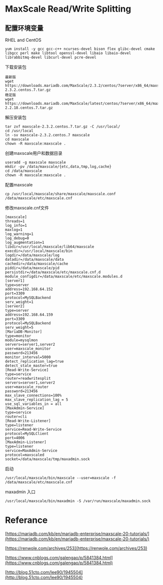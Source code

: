 # MaxScale Read/Write Splitting

## 配置环境变量

RHEL and CentOS
```
yum install -y gcc gcc-c++ ncurses-devel bison flex glibc-devel cmake libgcc perl make libtool openssl-devel libaio libaio-devel librabbitmq-devel libcurl-devel pcre-devel
```

下载安装包

```
最新版
wget https://downloads.mariadb.com/MaxScale/2.3.2/centos/7server/x86_64/maxscale-2.3.2.centos.7.tar.gz
稳定版
wget https://downloads.mariadb.com/MaxScale/latest/centos/7server/x86_64/maxscale-2.2.18.centos.7.tar.gz
```

解压安装包

```
tar zxf maxscale-2.3.2.centos.7.tar.gz -C /usr/local/
cd /usr/local
ln -sv maxscale-2.3.2.centos.7 maxscale
cd maxscale
chown -R maxscale:maxscale .
```

创建maxscale用户和数据目录

```
useradd -g maxscale maxscale
mkdir -pv /data/maxscale/{etc,data,tmp,log,cache}
cd /data/maxscale
chown -R maxscale:maxscale .
```

配置maxscale

```
cp /usr/local/maxscale/share/maxscale/maxscale.conf /data/maxscale/etc/maxscale.cnf
```

修改maxscale.cnf文件

```
[maxscale]
threads=1
log_info=1
maxlog=1
log_warning=1
log_debug=0
log_augmentation=1
libdir=/usr/local/maxscale/lib64/maxscale
execdir=/usr/local/maxscale/bin
logdir=/data/maxscale/log
datadir=/data/maxscale/data
cachedir=/data/maxscale/cache
piddir=/data/maxscale/pid
persistdir=/data/maxscale/etc/maxscale.cnf.d
module_configdir=/data/maxscale/etc/maxscale.modules.d
[server1]
type=server
address=192.168.64.152
port=3309
protocol=MySQLBackend
serv_weight=1
[server2]
type=server
address=192.168.64.159
port=3309
protocol=MySQLBackend
serv_weight=5
[MariaDB-Monitor]
type=monitor
module=mysqlmon
servers=server1,server2
user=maxscale_monitor
password=213456
monitor_interval=5000
detect_replication_lag=true
detect_stale_master=true
[Read-Write-Service]
type=service
router=readwritesplit
servers=server1,server2
user=maxscale_router
password=213456
max_slave_connections=100%
max_slave_replication_lag = 5
use_sql_variables_in = all
[MaxAdmin-Service]
type=service
router=cli
[Read-Write-Listener]
type=listener
service=Read-Write-Service
protocol=MySQLClient
port=4006
[MaxAdmin-Listener]
type=listener
service=MaxAdmin-Service
protocol=maxscaled
socket=/data/maxscale/tmp/maxadmin.sock
```

启动

```
/usr/local/maxscale/bin/maxscale --user=maxscale -f /data/maxscale/etc/maxscale.cnf 
```

maxadmin 入口

```
/usr/local/maxscale/bin/maxadmin -S /var/run/maxscale/maxadmin.sock 
```

# Referance

[https://mariadb.com/kb/en/mariadb-enterprise/maxscale-20-tutorials/](https://mariadb.com/kb/en/mariadb-enterprise/maxscale-20-tutorials/)

[https://renwole.com/archives/253](https://renwole.com/archives/253)

[https://www.cnblogs.com/galengao/p/5841384.html](https://www.cnblogs.com/galengao/p/5841384.html)

[http://blog.51cto.com/lee90/1945504](http://blog.51cto.com/lee90/1945504)


